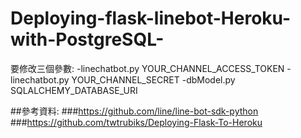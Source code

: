 # Deploying-flask-linebot-Heroku-with-PostgreSQL-
要修改三個參數:
 -linechatbot.py YOUR_CHANNEL_ACCESS_TOKEN
 -linechatbot.py YOUR_CHANNEL_SECRET
 -dbModel.py SQLALCHEMY_DATABASE_URI

##參考資料:
###https://github.com/line/line-bot-sdk-python
###https://github.com/twtrubiks/Deploying-Flask-To-Heroku
